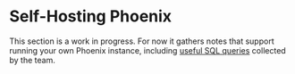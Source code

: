 # Self-Hosting Phoenix

This section is a work in progress. For now it gathers notes that support running your own Phoenix instance, including [useful SQL queries](useful-sql-queries.md) collected by the team.
